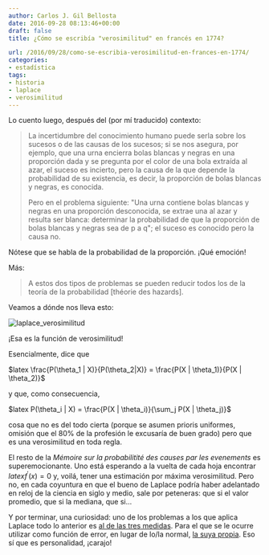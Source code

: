 ```yaml
---
author: Carlos J. Gil Bellosta
date: 2016-09-28 08:13:46+00:00
draft: false
title: ¿Cómo se escribía "verosimilitud" en francés en 1774?

url: /2016/09/28/como-se-escribia-verosimilitud-en-frances-en-1774/
categories:
- estadística
tags:
- historia
- laplace
- verosimilitud
---
```


Lo cuento luego, después del (por mí traducido) contexto:


<blockquote>La incertidumbre del conocimiento humano puede serla sobre los sucesos o de las causas de los sucesos; si se nos asegura, por ejemplo, que una urna encierra bolas blancas y negras en una proporción dada y se pregunta por el color de una bola extraída al azar, el suceso es incierto, pero la causa de la que depende la probabilidad de su existencia, es decir, la proporción de bolas blancas y negras, es conocida.

Pero en el problema siguiente: "Una urna contiene bolas blancas y negras en una proporción desconocida, se extrae una al azar y resulta ser blanca: determinar la probabilidad de que la proporción de bolas blancas y negras sea de p a q"; el suceso es conocido pero la causa no.</blockquote>


Nótese que se habla de la probabilidad de la proporción. ¡Qué emoción!

Más:


<blockquote>A estos dos tipos de problemas se pueden reducir todos los de la teoría de la probabilidad [théorie des hazards].</blockquote>


Veamos a dónde nos lleva esto:

![laplace_verosimilitud](/wp-uploads/2016/09/laplace_verosimilitud.png)


¡Esa es la función de verosimilitud!

Esencialmente, dice que


$latex \frac{P(\theta_1 | X)}{P(\theta_2|X)} = \frac{P(X | \theta_1)}{P(X | \theta_2)}$


y que, como consecuencia,


$latex P(\theta_i | X) = \frac{P(X | \theta_i)}{\sum_j P(X | \theta_j)}$


cosa que no es del todo cierta (porque se asumen prioris uniformes, omisión que el 80% de la profesión le excusaría de buen grado) pero que es una verosimilitud en toda regla.

El resto de la _Mémoire sur la probabilitité des causes par les evenements_ es superemocionante. Uno está esperando a la vuelta de cada hoja encontrar $latex f^\prime(x) = 0$ y, voilá, tener una estimación por máxima verosimilitud. Pero no, en cada coyuntura en que el bueno de Laplace podría haber adelantado en reloj de la ciencia en siglo y medio, sale por peteneras: que si el valor promedio, que si la mediana, que si...

Y por terminar, una curiosidad: uno de los problemas a los que aplica Laplace todo lo anterior es [al de las tres medidas](https://www.datanalytics.com/2011/09/14/la-estadistica-del-numero-tres/). Para el que se le ocurre utilizar como función de error, en lugar de lo/la normal, [la suya propia](https://es.wikipedia.org/wiki/Distribuci%C3%B3n_de_Laplace). Eso sí que es personalidad, ¡carajo!
